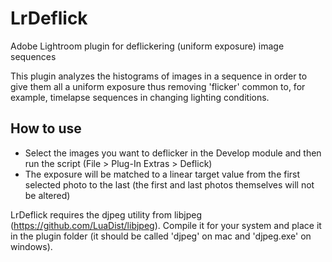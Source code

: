 # LrDeflick
Adobe Lightroom plugin for deflickering (uniform exposure) image sequences

This plugin analyzes the histograms of images in a sequence in order to give them all a uniform exposure thus removing 'flicker' common to, for example, timelapse sequences in changing lighting conditions.

How to use
----------

- Select the images you want to deflicker in the Develop module and then run the script (File > Plug-In Extras > Deflick)
- The exposure will be matched to a linear target value from the first selected photo to the last (the first and last photos themselves will not be altered)

LrDeflick requires the djpeg utility from libjpeg (https://github.com/LuaDist/libjpeg). Compile it for your system and place it in the plugin folder (it should be called 'djpeg' on mac and 'djpeg.exe' on windows).

